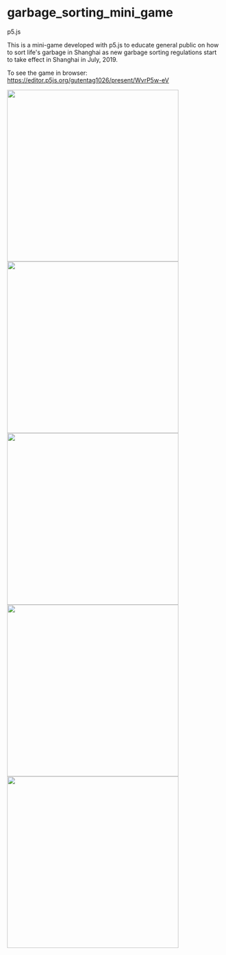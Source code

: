 # garbage_sorting_mini_game
p5.js

This is a mini-game developed with p5.js to educate general public on how to sort life's garbage in Shanghai as new garbage sorting regulations start to take effect in Shanghai in July, 2019.

To see the game in browser: https://editor.p5js.org/gutentag1026/present/WvrP5w-eV 


<image src="https://github.com/gutentag1026/garbage_sorting_mini_game/blob/master/power.png" height="400">
  </br>
<image src="https://github.com/gutentag1026/garbage_sorting_mini_game/blob/master/expired%20medicine.png" height="400">
    </br>
<image src="https://github.com/gutentag1026/garbage_sorting_mini_game/blob/master/nuts.png" height="400">
    </br>
<image src="https://github.com/gutentag1026/garbage_sorting_mini_game/blob/master/plastic.png" height="400">
<image src="https://github.com/gutentag1026/garbage_sorting_mini_game/blob/master/result_page.png" height= "400">
